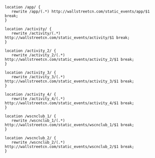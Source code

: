     location /app/ {
       rewrite /app/(.*) http://wallstreetcn.com/static_events/app/$1 break;
    }

    location /activity/ {
       rewrite /activity/(.*) http://wallstreetcn.com/static_events/activity/$1 break;
    }

    location /activity_2/ {
       rewrite /activity_2/(.*) http://wallstreetcn.com/static_events/activity_2/$1 break;
    }

    location /activity_3/ {
       rewrite /activity_3/(.*) http://wallstreetcn.com/static_events/activity_3/$1 break;
    }

    location /activity_4/ {
       rewrite /activity_4/(.*) http://wallstreetcn.com/static_events/activity_4/$1 break;
    }

    location /wscnclub_1/ {
       rewrite /wscnclub_1/(.*) http://wallstreetcn.com/static_events/wscnclub_1/$1 break;
    }

    location /wscnclub_2/ {
       rewrite /wscnclub_2/(.*) http://wallstreetcn.com/static_events/wscnclub_2/$1 break;
    }
